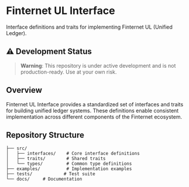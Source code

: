 # Finternet UL Interface

Interface definitions and traits for implementing Finternet UL (Unified Ledger).

## ⚠️ Development Status

> **Warning**: This repository is under active development and is not production-ready. Use at your own risk.

## Overview

Finternet UL Interface provides a standardized set of interfaces and traits for building unified ledger systems. These definitions enable consistent implementation across different components of the Finternet ecosystem.

## Repository Structure

```
├── src/
│   ├── interfaces/    # Core interface definitions
│   ├── traits/        # Shared traits
│   └── types/         # Common type definitions
├── examples/          # Implementation examples
├── tests/            # Test suite
└── docs/     # Documentation
```

